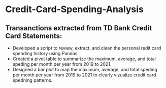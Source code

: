 # Credit-Card-Spending-Analysis
## Transanctions extracted from TD Bank Credit Card Statements:

- Developed a script to review, extract, and clean the personal redit card spending history using Pandas.
- Created a pivot table to summarize the maximum, average, and total speding per month per year from 2019 to 2021.
- Designed a bar plot to map the maximum, average, and total speding per month per year from 2019 to 2021 to clearly vizualize credit card spedning patterns.
